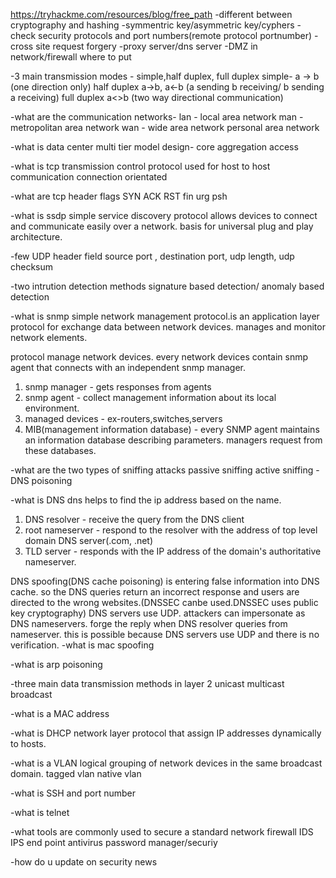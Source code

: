 https://tryhackme.com/resources/blog/free_path
-different between cryptography and hashing
-symmentric key/asymmetric key/cyphers
-check security protocols and port numbers(remote protocol portnumber)
-cross site request forgery
-proxy server/dns server
-DMZ in network/firewall where to put

-3 main transmission modes - simple,half duplex, full duplex
simple- a -> b (one direction only)
half duplex a->b, a<-b (a sending b receiving/ b sending a receiving)
full duplex a<>b (two way directional communication)

-what are the communication networks- 
lan - local area network 
man - metropolitan area network
wan - wide area network
personal area network

-what is data center multi tier model design- 
core
aggregation
access

-what is tcp
transmission control protocol
used for host to host communication
connection orientated

-what are tcp header flags
SYN
ACK
RST
fin
urg
psh

-what is ssdp
simple service discovery protocol allows devices to connect and communicate easily over a network. basis for universal plug and play architecture.

-few UDP header field
source port , destination port, udp length, udp checksum

-two intrution detection methods
signature based detection/ anomaly based detection

-what is snmp
simple network management protocol.is an application layer protocol for exchange data between network devices. manages and monitor network elements.

protocol manage network devices. every network devices contain snmp agent that connects with an independent snmp manager.

1. snmp manager - gets responses from agents
2. snmp agent - collect management information about its local environment.
3. managed devices - ex-routers,switches,servers
4. MIB(management information database) - every SNMP agent maintains an information database describing parameters. managers request from these databases.

-what are the two types of sniffing attacks
passive sniffing
active sniffing - DNS poisoning 

-what is DNS
dns helps to find the ip address based on the name. 
1. DNS resolver -  receive the query from the DNS client
2. root nameserver - respond to the resolver with the address of top level domain DNS server(.com, .net)
3. TLD server - responds with the IP address of the domain's authoritative nameserver. 

DNS spoofing(DNS cache poisoning) is entering false information into DNS cache. so the DNS queries return an incorrect response and users are directed to the wrong websites.(DNSSEC canbe used.DNSSEC uses public key cryptography)
DNS servers use UDP. 
attackers can impersonate as DNS nameservers. forge the reply when DNS resolver queries from nameserver. this is possible because DNS servers use UDP and there is no verification.
-what is mac spoofing

-what is arp poisoning

-three main data transmission methods in layer 2
unicast
multicast
broadcast

-what is a MAC address

-what is DHCP
network layer protocol that assign IP addresses dynamically to hosts.

-what is a VLAN
logical grouping of network devices in the same broadcast domain. 
tagged vlan
native vlan

-what is SSH and port number

-what is telnet

-what tools are commonly used to secure a standard network
firewall 
IDS
IPS
end point antivirus
password manager/securiy

-how do u update on security news



